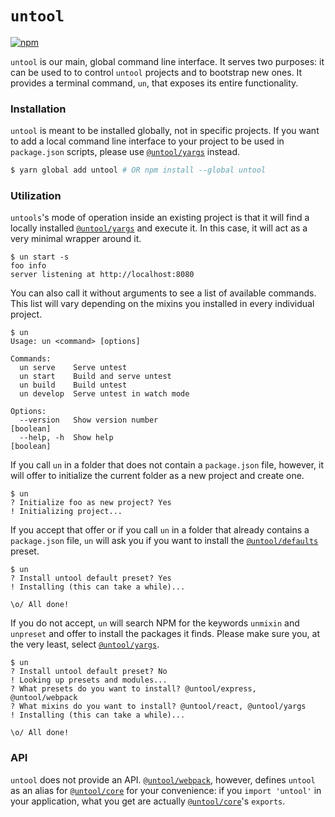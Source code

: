 # `untool`

[![npm](https://img.shields.io/npm/v/untool.svg)](https://www.npmjs.com/package/untool)

`untool` is our main, global command line interface. It serves two purposes: it can be used to to control `untool` projects and to bootstrap new ones. It provides a terminal command, `un`, that exposes its entire functionality.

### Installation

`untool` is meant to be installed globally, not in specific projects. If you want to add a local command line interface to your project to be used in `package.json` scripts, please use [`@untool/yargs`](https://github.com/untool/untool/blob/master/packages/yargs/README.md) instead.

```bash
$ yarn global add untool # OR npm install --global untool
```

### Utilization

`untools`'s mode of operation inside an existing project is that it will find a locally installed [`@untool/yargs`](https://github.com/untool/untool/blob/master/packages/yargs/README.md) and execute it. In this case, it will act as a very minimal wrapper around it.

```text
$ un start -s
foo info
server listening at http://localhost:8080
```

You can also call it without arguments to see a list of available commands. This list will vary depending on the mixins you installed in every individual project.

```text
$ un
Usage: un <command> [options]

Commands:
  un serve    Serve untest
  un start    Build and serve untest
  un build    Build untest
  un develop  Serve untest in watch mode

Options:
  --version   Show version number                                     [boolean]
  --help, -h  Show help                                               [boolean]
```

If you call `un` in a folder that does not contain a `package.json` file, however, it will offer to initialize the current folder as a new project and create one.

```text
$ un
? Initialize foo as new project? Yes
! Initializing project...
```

If you accept that offer or if you call `un` in a folder that already contains a `package.json` file, `un` will ask you if you want to install the [`@untool/defaults`](https://github.com/untool/untool/blob/master/packages/defaults/README.md) preset.

```text
$ un
? Install untool default preset? Yes
! Installing (this can take a while)...

\o/ All done!
```

If you do not accept, `un` will search NPM for the keywords `unmixin` and `unpreset` and offer to install the packages it finds. Please make sure you, at the very least, select [`@untool/yargs`](https://github.com/untool/untool/blob/master/packages/yargs/README.md).

```text
$ un
? Install untool default preset? No
! Looking up presets and modules...
? What presets do you want to install? @untool/express, @untool/webpack
? What mixins do you want to install? @untool/react, @untool/yargs
! Installing (this can take a while)...

\o/ All done!
```

### API

`untool` does not provide an API. [`@untool/webpack`](https://github.com/untool/untool/blob/master/packages/webpack/README.md), however, defines `untool` as an alias for [`@untool/core`](https://github.com/untool/untool/blob/master/packages/core/README.md) for your convenience: if you `import 'untool'` in your application, what you get are actually [`@untool/core`](https://github.com/untool/untool/blob/master/packages/core/README.md)'s `exports`.

